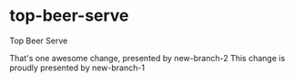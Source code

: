 # top-beer-serve
Top Beer Serve

That's one awesome change, presented by new-branch-2
This change is proudly presented by new-branch-1
